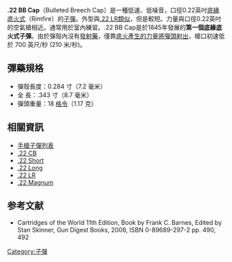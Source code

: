 **.22 BB Cap**（Bulleted Breech Cap）是一種低速、低噪音，口徑0.22英吋[底緣底火式](../Page/凸緣式底火.md "wikilink")（Rimfire）的[子彈](https://zh.wikipedia.org/wiki/子弹 "wikilink")。外型與[.22 LR類似](../Page/.22_LR.md "wikilink")，但是較短。力量與口徑0.22英吋的空氣槍相近。通常用於室內練習。.22 BB Cap是於1845年發展的**第一個底緣底火式子彈**。由於彈殼內沒有[發射藥](../Page/裝藥.md "wikilink")，僅靠[底火產生的力量將彈頭射出](https://zh.wikipedia.org/wiki/底火 "wikilink")，槍口初速低於 700 英尺/秒 (210 米/秒)。

## 彈藥規格

  - 彈殼長度：0.284 寸（7.2 毫米）
  - 全 長：.343 寸（8.7 毫米）
  - 彈頭重量：18 [格令](https://zh.wikipedia.org/wiki/格令 "wikilink")（1.17 克）

## 相關資訊

  - [手槍子彈列表](../Page/手槍子彈列表.md "wikilink")
  - [.22 CB](https://zh.wikipedia.org/wiki/.22_CB "wikilink")
  - [.22 Short](https://zh.wikipedia.org/wiki/.22_Short "wikilink")
  - [.22 Long](https://zh.wikipedia.org/wiki/.22_Long "wikilink")
  - [.22 LR](../Page/.22_LR.md "wikilink")
  - [.22 Magnum](https://zh.wikipedia.org/wiki/.22_Magnum "wikilink")

## 参考文献

<div class="references-small">

<references />

  - Cartridges of the World 11th Edition, Book by Frank C. Barnes, Edited by Stan Skinner, Gun Digest Books, 2006, ISBN 0-89689-297-2 pp. 490, 492

</div>

[Category:子彈](https://zh.wikipedia.org/wiki/Category:子彈 "wikilink")